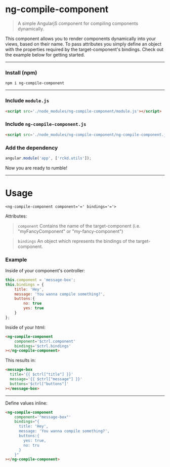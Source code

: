 # ng-compile-component
> A simple AngularjS component for compiling components dynamically.

This component allows you to render components dynamically into your views, based on their name. To pass attributes you simply define an object with the properties required by the target-component's bindings. Check out the example below for getting started.

---

### Install (npm)
```shell
npm i ng-compile-component
```

---

### Include `module.js`
```html
<script src='./node_modules/ng-compile-component/module.js'></script>
```

### Include `ng-compile-component.js`
```html
<script src='./node_modules/ng-compile-component/ng-compile-component.js'></script>
```

### Add the dependency
```javascript
angular.module('app', ['rckd.utils']);
```
Now you are ready to rumble!

---
# Usage
`<ng-compile-component component='=' bindings='='>`

Attributes:

> `component`
> Contains the name of the target-component (i.e. "myFancyComponent" or "my-fancy-component")

> `bindings`
> An object which represents the bindings of the target-component.

### Example

Inside of your component's controller:
```javascript
this.component = 'message-box';
this.bindings = {
    title: 'Hey',
    message: 'You wanna compile something?',
    buttons:{
        no: true
        yes: true
    }
};
```

Inside of your html:
```html
<ng-compile-component
    component='$ctrl.component'
    bindings='$ctrl.bindings'
></ng-compile-component>
```

This results in:
```html
<message-box
  title='{{ $ctrl["title"] }}'
  message='{{ $ctrl["message"] }}'
  buttons='$ctrl["buttons"]'
></message-box>
```
---

Define values inline:
```html
<ng-compile-component
    component='"message-box"'
    bindings="{
      title: 'Hey',
      message: 'You wanna compile something?',
      buttons:{
        yes: true,
        no: tru
      }
    }"
></ng-compile-component>
```
